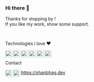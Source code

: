 ### Hi there 👋

Thanks for stopping by !
<br />
If you like my work, show some support.

<br />
<p>Technologies i love ❤️</p>
<img align="left" width="22" src="https://cdn.jsdelivr.net/npm/simple-icons@3.13.0/icons/node-dot-js.svg">
<img align="left" width="22" src="https://cdn.jsdelivr.net/npm/simple-icons@3.13.0/icons/typescript.svg">
<img align="left" width="22" src="https://cdn.jsdelivr.net/npm/svg-icon@0.8.2/dist/svg/dev/react.svg">
<img align="left" width="22" src="https://cdn.jsdelivr.net/npm/simple-icons@3.13.0/icons/next-dot-js.svg">
<img align="left" width="22" src="https://cdn.jsdelivr.net/npm/simple-icons@3.13.0/icons/vue-dot-js.svg">
<img align="left" width="22" src="https://cdn.jsdelivr.net/npm/simple-icons@3.13.0/icons/flutter.svg">

<br />
<p>
Contact
</p>

<a href="https://shanbhag.dev">
  https://shanbhag.dev
</a>
<a href="https://www.linkedin.com/in/chandankumarshanbhag/">
  <img align="left" width="22" src="https://cdn.jsdelivr.net/npm/simple-icons@v3/icons/linkedin.svg">
</a>
<a href="https://www.instagram.com/0xch4nd4n/">
  <img align="left" width="22" src="https://cdn.jsdelivr.net/npm/simple-icons@v3/icons/instagram.svg">
</a>

